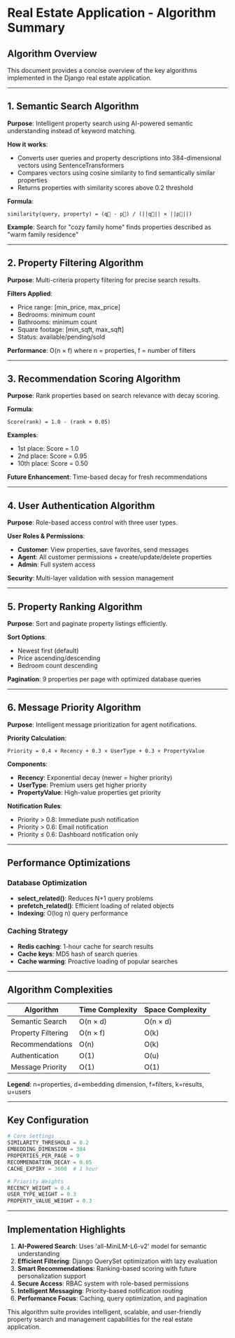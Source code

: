 # Real Estate Application - Algorithm Summary

## Algorithm Overview

This document provides a concise overview of the key algorithms implemented in the Django real estate application.

---

## 1. Semantic Search Algorithm

**Purpose**: Intelligent property search using AI-powered semantic understanding instead of keyword matching.

**How it works**: 
- Converts user queries and property descriptions into 384-dimensional vectors using SentenceTransformers
- Compares vectors using cosine similarity to find semantically similar properties
- Returns properties with similarity scores above 0.2 threshold

**Formula**: 
```
similarity(query, property) = (q⃗ · p⃗) / (||q⃗|| × ||p⃗||)
```

**Example**: Search for "cozy family home" finds properties described as "warm family residence"

---

## 2. Property Filtering Algorithm

**Purpose**: Multi-criteria property filtering for precise search results.

**Filters Applied**:
- Price range: [min_price, max_price]
- Bedrooms: minimum count
- Bathrooms: minimum count  
- Square footage: [min_sqft, max_sqft]
- Status: available/pending/sold

**Performance**: O(n × f) where n = properties, f = number of filters

---

## 3. Recommendation Scoring Algorithm

**Purpose**: Rank properties based on search relevance with decay scoring.

**Formula**:
```
Score(rank) = 1.0 - (rank × 0.05)
```

**Examples**:
- 1st place: Score = 1.0
- 2nd place: Score = 0.95
- 10th place: Score = 0.50

**Future Enhancement**: Time-based decay for fresh recommendations

---

## 4. User Authentication Algorithm

**Purpose**: Role-based access control with three user types.

**User Roles & Permissions**:
- **Customer**: View properties, save favorites, send messages
- **Agent**: All customer permissions + create/update/delete properties
- **Admin**: Full system access

**Security**: Multi-layer validation with session management

---

## 5. Property Ranking Algorithm

**Purpose**: Sort and paginate property listings efficiently.

**Sort Options**:
- Newest first (default)
- Price ascending/descending
- Bedroom count descending

**Pagination**: 9 properties per page with optimized database queries

---

## 6. Message Priority Algorithm

**Purpose**: Intelligent message prioritization for agent notifications.

**Priority Calculation**:
```
Priority = 0.4 × Recency + 0.3 × UserType + 0.3 × PropertyValue
```

**Components**:
- **Recency**: Exponential decay (newer = higher priority)
- **UserType**: Premium users get higher priority
- **PropertyValue**: High-value properties get priority

**Notification Rules**:
- Priority > 0.8: Immediate push notification
- Priority > 0.6: Email notification
- Priority ≤ 0.6: Dashboard notification only

---

## Performance Optimizations

### Database Optimization
- **select_related()**: Reduces N+1 query problems
- **prefetch_related()**: Efficient loading of related objects
- **Indexing**: O(log n) query performance

### Caching Strategy
- **Redis caching**: 1-hour cache for search results
- **Cache keys**: MD5 hash of search queries
- **Cache warming**: Proactive loading of popular searches

---

## Algorithm Complexities

| Algorithm | Time Complexity | Space Complexity |
|-----------|----------------|------------------|
| Semantic Search | O(n × d) | O(n × d) |
| Property Filtering | O(n × f) | O(k) |
| Recommendations | O(n) | O(k) |
| Authentication | O(1) | O(u) |
| Message Priority | O(1) | O(1) |

**Legend**: n=properties, d=embedding dimension, f=filters, k=results, u=users

---

## Key Configuration

```python
# Core Settings
SIMILARITY_THRESHOLD = 0.2
EMBEDDING_DIMENSION = 384
PROPERTIES_PER_PAGE = 9
RECOMMENDATION_DECAY = 0.05
CACHE_EXPIRY = 3600  # 1 hour

# Priority Weights
RECENCY_WEIGHT = 0.4
USER_TYPE_WEIGHT = 0.3
PROPERTY_VALUE_WEIGHT = 0.3
```

---

## Implementation Highlights

1. **AI-Powered Search**: Uses 'all-MiniLM-L6-v2' model for semantic understanding
2. **Efficient Filtering**: Django QuerySet optimization with lazy evaluation
3. **Smart Recommendations**: Ranking-based scoring with future personalization support
4. **Secure Access**: RBAC system with role-based permissions
5. **Intelligent Messaging**: Priority-based notification routing
6. **Performance Focus**: Caching, query optimization, and pagination

This algorithm suite provides intelligent, scalable, and user-friendly property search and management capabilities for the real estate application.
